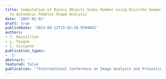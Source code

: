 ```yaml
---
title: Computation of Binary Objects Sides Number using Discrete Geometry, Application
  to Automatic Pebbles Shape Analysis
date: '2007-01-01'
draft: true
publishDate: '2023-09-12T15:02:20.970406Z'
authors:
- T. Roussillon
- L. Tougne
- I. Sivignon
publication_types:
- '1'
abstract: ''
featured: false
publication: '*International Conference on Image Analysis and Processing (ICIAP)*'
---
```


